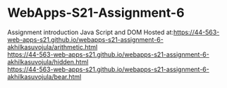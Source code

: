 # WebApps-S21-Assignment-6
Assignment introduction Java Script and DOM
Hosted at:<https://44-563-web-apps-s21.github.io/webapps-s21-assignment-6-akhilkasuvojula/arithmetic.html><br>
          <https://44-563-web-apps-s21.github.io/webapps-s21-assignment-6-akhilkasuvojula/hidden.html><br>
          <https://44-563-web-apps-s21.github.io/webapps-s21-assignment-6-akhilkasuvojula/bear.html><br>